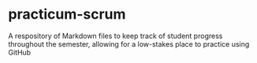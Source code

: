 # practicum-scrum
A respository of Markdown files to keep track of student progress throughout the semester, allowing for a low-stakes place to practice using GitHub
